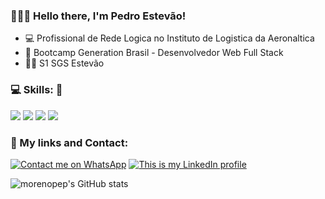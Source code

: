 ### 👨🏻‍💻 Hello there, I'm Pedro Estevão!

- 💻 Profissional de Rede Logica no Instituto de Logistica da Aeronaltica 
- 🚀 Bootcamp Generation Brasil - Desenvolvedor Web Full Stack 
- :policeman: S1 SGS Estevão 

### :computer: Skills: 🚀
<img src="https://img.shields.io/badge/Java-ED8B00?style=for-the-badge&logo=java&logoColor=white"> <img src="https://img.shields.io/badge/Angular-DD0031?style=for-the-badge&logo=angular&logoColor=white"> <img src="https://img.shields.io/badge/Bootstrap-563D7C?style=for-the-badge&logo=bootstrap&logoColor=white"> <img src="https://img.shields.io/badge/Spring-6DB33F?style=for-the-badge&logo=spring&logoColor=white">

### 🔗 My links and Contact:
<a href="https://wa.link/380opf" target="_blank" rel="noopener noreferrer"><img src="https://img.shields.io/badge/WhatsApp-25D366?style=for-the-badge&logo=whatsapp&logoColor=white" alt="Contact me on WhatsApp"></a> <a href="https://www.linkedin.com/in/pedro-estevão-962085205/" target="_blank" rel="noopener noreferrer"><img src="https://img.shields.io/badge/LinkedIn-0077B5?style=for-the-badge&logo=linkedin&logoColor=white" alt="This is my LinkedIn profile"></a></a>

![morenopep's GitHub stats](https://github-readme-stats.vercel.app/api?username=morenopep&show_icons=true&theme=midnight-purple)
